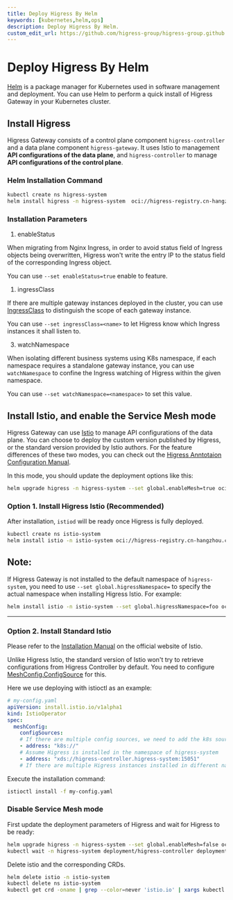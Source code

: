 ```yaml
---
title: Deploy Higress By Helm
keywords: [kubernetes,helm,ops]
description: Deploy Higress By Helm.
custom_edit_url: https://github.com/higress-group/higress-group.github.io/blob/master/i18n/zh-cn/docusaurus-plugin-content-docs/current/ops/deploy-by-helm.md
---
```


# Deploy Higress By Helm

[Helm](https://helm.sh/) is a package manager for Kubernetes used in software management and deployment. You can use Helm to perform a quick install of Higress Gateway in your Kubernetes cluster.

## Install Higress

Higress Gateway consists of a control plane component `higress-controller` and a data plane component `higress-gateway`. It uses Istio to management **API configurations of the data plane**, and `higress-controller` to manage **API configurations of the control plane**.

### Helm Installation Command

```bash
kubectl create ns higress-system
helm install higress -n higress-system  oci://higress-registry.cn-hangzhou.cr.aliyuncs.com/charts/higress
```

### Installation Parameters

1. enableStatus

When migrating from Nginx Ingress, in order to avoid status field of Ingress objects being overwritten, Higress won't write the entry IP to the status field of the corresponding Ingress object.

You can use `--set enableStatus=true` enable to feature.

1. ingressClass

If there are multiple gateway instances deployed in the cluster, you can use [IngressClass](https://kubernetes.io/zh-cn/docs/concepts/services-networking/ingress/#ingress-class) to distinguish the scope of each gateway instance.

You can use `--set ingressClass=<name>` to let Higress know which Ingress instances it shall listen to.

3. watchNamespace

When isolating different business systems using K8s namespace, if each namespace requires a standalone gateway instance, you can use `watchNamespace` to confine the Ingress watching of Higress within the given namespace.

You can use `--set watchNamespace=<namespace>` to set this value.


## Install Istio, and enable the Service Mesh mode

Higress Gateway can use [Istio](https://istio.io/) to manage API configurations of the data plane. You can choose to deploy the custom version published by Higress, or the standard version provided by Istio authors.
For the feature differences of these two modes, you can check out the [Higress Anntotaion Configuration Manual](../user/annotation.md).

In this mode, you should update the deployment options like this:

```bash
helm upgrade higress -n higress-system --set global.enableMesh=true oci://higress-registry.cn-hangzhou.cr.aliyuncs.com/charts/higress 
```

### Option 1. Install Higress Istio (Recommended)

After installation, `istiod` will be ready once Higress is fully deployed.

```bash
kubectl create ns istio-system
helm install istio -n istio-system oci://higress-registry.cn-hangzhou.cr.aliyuncs.com/charts/istio
```

**Note:**
-----
If Higress Gateway is not installed to the default namespace of `higress-system`, you need to use `--set global.higressNamespace=` to specify the actual namespace when installing Higress Istio. For example:

```bash
helm install istio -n istio-system --set global.higressNamespace=foo oci://higress-registry.cn-hangzhou.cr.aliyuncs.com/charts/istio
```

-----

### Option 2. Install Standard Istio

Please refer to the [Installation Manual](https://istio.io/latest/docs/setup/install/) on the official website of Istio.

Unlike Higress Istio, the standard version of Istio won't try to retrieve configurations from Higress Controller by default. You need to configure [MeshConfig.ConfigSource](https://istio.io/latest/docs/reference/config/istio.mesh.v1alpha1/#ConfigSource) for this.

Here we use deploying with istioctl as an example:

```yaml
# my-config.yaml
apiVersion: install.istio.io/v1alpha1
kind: IstioOperator
spec:
  meshConfig:
    configSources:
    # If there are multiple config sources, we need to add the k8s source explicitly.
    - address: "k8s://"
    # Assume Higress is installed in the namespace of higress-system
    - address: "xds://higress-controller.higress-system:15051"
    # If there are multiple Higress instances installed in different namespaces, you can add them below.
```

Execute the installation command:
```bash
istioctl install -f my-config.yaml
```

### Disable Service Mesh mode

First update the deployment parameters of Higress and wait for Higress to be ready:

```bash
helm upgrade higress -n higress-system --set global.enableMesh=false oci://higress-registry.cn-hangzhou.cr.aliyuncs.com/charts/higress
kubectl wait -n higress-system deployment/higress-controller deployment/higress-gateway --for=condition=Available
```

Delete istio and the corresponding CRDs.

```bash
helm delete istio -n istio-system
kubectl delete ns istio-system
kubectl get crd -oname | grep --color=never 'istio.io' | xargs kubectl delete
```
